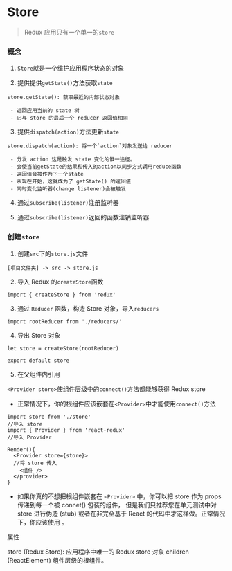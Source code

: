 # Store

> Redux 应用只有一个单一的`store`

### 概念

1. `Store`就是一个维护应用程序状态的对象

2. 提供提供`getState()`方法获取`state`

```
store.getState(): 获取最近的内部状态对象

 - 返回应用当前的 state 树
 - 它与 store 的最后一个 reducer 返回值相同
```

3. 提供`dispatch(action)`方法更新`state`

```
store.dispatch(action): 将一个`action`对象发送给 reducer

 - 分发 action 这是触发 state 变化的惟一途径。
 - 会使当前getState的结果和传入的action以同步方式调用reduce函数
 - 返回值会被作为下一个state
 - 从现在开始，这就成为了 getState() 的返回值
 - 同时变化监听器(change listener)会被触发
```

4. 通过`subscribe(listener)`注册监听器

5. 通过`subscribe(listener)`返回的函数注销监听器

### 创建`store`

1. 创建`src`下的`store.js`文件

```
[项目文件夹] -> src -> store.js
```

2. 导入 Redux 的`createStore`函数

```
import { createStore } from 'redux'
```

3. 通过 `Reducer` 函数，构造 Store 对象，导入`reducers`

```
import rootReducer from './reducers/'
```

4. 导出 Store 对象

```
let store = createStore(rootReducer)

export default store
```

5. 在父组件内引用

`<Provider store>`使组件层级中的`connect()`方法都能够获得 Redux store

 - 正常情况下，你的根组件应该嵌套在`<Provider>`中才能使用`connect()`方法

```
import store from './store'
//导入 store
import { Provider } from 'react-redux'
//导入 Provider

Render(){
  <Provider store={store}>
  //将 store 传入
    <组件 />  
  </provider>
}
```

 - 如果你真的不想把根组件嵌套在 `<Provider>` 中，你可以把 store 作为 props 传递到每一个被 connet() 包装的组件，
但是我们只推荐您在单元测试中对 store 进行伪造 (stub) 或者在非完全基于 React 的代码中才这样做。正常情况下，你应该使用 <Provider>。

属性

store (Redux Store): 应用程序中唯一的 Redux store 对象
children (ReactElement) 组件层级的根组件。
